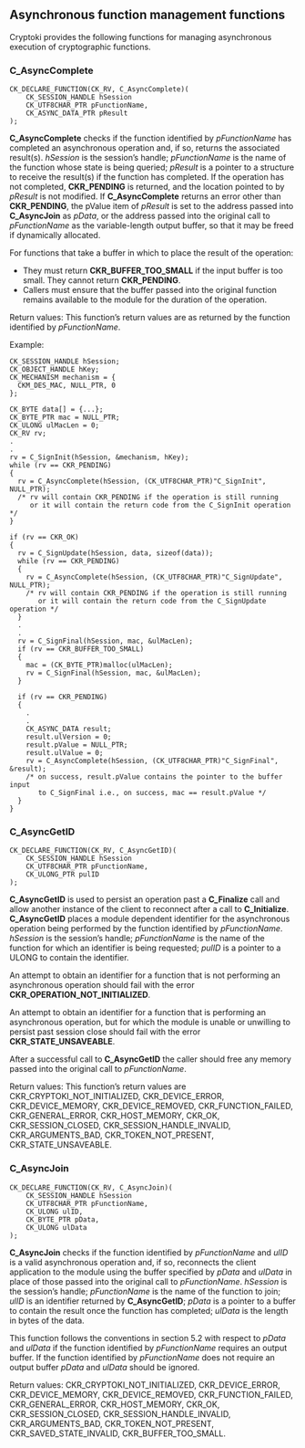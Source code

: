 ## Asynchronous function management functions

Cryptoki provides the following functions for managing asynchronous execution of
cryptographic functions.
            
### C_AsyncComplete

~~~{.c}
CK_DECLARE_FUNCTION(CK_RV, C_AsyncComplete)(
    CK_SESSION_HANDLE hSession
    CK_UTF8CHAR_PTR pFunctionName,
    CK_ASYNC_DATA_PTR pResult
);
~~~

**C_AsyncComplete** checks if the function identified by _pFunctionName_ has
completed an asynchronous operation and, if so, returns the associated
result(s). _hSession_ is the session’s handle; _pFunctionName_ is the name of
the function whose state is being queried; _pResult_ is a pointer to a structure
to receive the result(s) if the function has completed. If the operation has not
completed, **CKR_PENDING** is returned, and the location pointed to by _pResult_
is not modified. If **C_AsyncComplete** returns an error other than
**CKR_PENDING**, the pValue item of _pResult_ is set to the address passed into
**C_AsyncJoin** as _pData_, or the address passed into the original call to
_pFunctionName_ as the variable-length output buffer, so that it may be freed if
dynamically allocated.

For functions that take a buffer in which to place the result of the operation:

* They must return **CKR_BUFFER_TOO_SMALL** if the input buffer is too small.
  They cannot return **CKR_PENDING**.
* Callers must ensure that the buffer passed into the original function remains
  available to the module for the duration of the operation.

Return values: This function’s return values are as returned by the function
identified by _pFunctionName_.

Example:

~~~{.c}
CK_SESSION_HANDLE hSession;
CK_OBJECT_HANDLE hKey;
CK_MECHANISM mechanism = {
  CKM_DES_MAC, NULL_PTR, 0
};

CK_BYTE data[] = {...};
CK_BYTE_PTR mac = NULL_PTR;
CK_ULONG ulMacLen = 0;
CK_RV rv;
.
.
rv = C_SignInit(hSession, &mechanism, hKey);
while (rv == CKR_PENDING)
{
  rv = C_AsyncComplete(hSession, (CK_UTF8CHAR_PTR)"C_SignInit", NULL_PTR);
  /* rv will contain CKR_PENDING if the operation is still running 
     or it will contain the return code from the C_SignInit operation */
}

if (rv == CKR_OK) 
{
  rv = C_SignUpdate(hSession, data, sizeof(data));
  while (rv == CKR_PENDING)
  {
    rv = C_AsyncComplete(hSession, (CK_UTF8CHAR_PTR)"C_SignUpdate", NULL_PTR);
    /* rv will contain CKR_PENDING if the operation is still running 
       or it will contain the return code from the C_SignUpdate operation */
  }
  .
  .
  rv = C_SignFinal(hSession, mac, &ulMacLen);
  if (rv == CKR_BUFFER_TOO_SMALL)
  {
    mac = (CK_BYTE_PTR)malloc(ulMacLen);
    rv = C_SignFinal(hSession, mac, &ulMacLen);
  }
  
  if (rv == CKR_PENDING)
  {
    .
    .
    CK_ASYNC_DATA result;
    result.ulVersion = 0;
    result.pValue = NULL_PTR;
    result.ulValue = 0;
    rv = C_AsyncComplete(hSession, (CK_UTF8CHAR_PTR)"C_SignFinal", &result);
    /* on success, result.pValue contains the pointer to the buffer input 
       to C_SignFinal i.e., on success, mac == result.pValue */
  }
}
~~~

### C_AsyncGetID

~~~{.c}
CK_DECLARE_FUNCTION(CK_RV, C_AsyncGetID)(
    CK_SESSION_HANDLE hSession
    CK_UTF8CHAR_PTR pFunctionName,
    CK_ULONG_PTR pulID
);
~~~

**C_AsyncGetID** is used to persist an operation past a **C_Finalize** call and
allow another instance of the client to reconnect after a call to
**C_Initialize**. **C_AsyncGetID** places a module dependent identifier for the
asynchronous operation being performed by the function identified by
_pFunctionName_. _hSession_ is the session’s handle; _pFunctionName_ is the name
of the function for which an identifier is being requested; _pulID_ is a pointer
to a ULONG to contain the identifier.

An attempt to obtain an identifier for a function that is not performing an
asynchronous operation should fail with the error
**CKR_OPERATION_NOT_INITIALIZED**.

An attempt to obtain an identifier for a function that is performing an
asynchronous operation, but for which the module is unable or unwilling to
persist past session close should fail with the error **CKR_STATE_UNSAVEABLE**.

After a successful call to **C_AsyncGetID** the caller should free any memory
passed into the original call to _pFunctionName_.

Return values: This function’s return values are CKR_CRYPTOKI_NOT_INITIALIZED,
CKR_DEVICE_ERROR, CKR_DEVICE_MEMORY, CKR_DEVICE_REMOVED, CKR_FUNCTION_FAILED,
CKR_GENERAL_ERROR, CKR_HOST_MEMORY, CKR_OK, CKR_SESSION_CLOSED,
CKR_SESSION_HANDLE_INVALID, CKR_ARGUMENTS_BAD, CKR_TOKEN_NOT_PRESENT,
CKR_STATE_UNSAVEABLE.

### C_AsyncJoin

~~~{.c}
CK_DECLARE_FUNCTION(CK_RV, C_AsyncJoin)(
    CK_SESSION_HANDLE hSession
    CK_UTF8CHAR_PTR pFunctionName,
    CK_ULONG ulID,
    CK_BYTE_PTR pData,
    CK_ULONG ulData
);
~~~

**C_AsyncJoin** checks if the function identified by _pFunctionName_ and _ulID_
is a valid asynchronous operation and, if so, reconnects the client application
to the module using the buffer specified by _pData_ and _ulData_ in place of
those passed into the original call to _pFunctionName_. _hSession_ is the
session’s handle; _pFunctionName_ is the name of the function to join; _ulID_ is
an identifier returned by **C_AsyncGetID**; _pData_ is a pointer to a buffer to
contain the result once the function has completed; _ulData_ is the length in
bytes of the data.

This function follows the conventions in section 5.2 with respect to _pData_ and
_ulData_ if the function identified by _pFunctionName_ requires an output
buffer. If the function identified by _pFunctionName_ does not require an output
buffer _pData_ and _ulData_ should be ignored.

Return values: CKR_CRYPTOKI_NOT_INITIALIZED, CKR_DEVICE_ERROR,
CKR_DEVICE_MEMORY, CKR_DEVICE_REMOVED, CKR_FUNCTION_FAILED, CKR_GENERAL_ERROR,
CKR_HOST_MEMORY, CKR_OK, CKR_SESSION_CLOSED, CKR_SESSION_HANDLE_INVALID,
CKR_ARGUMENTS_BAD, CKR_TOKEN_NOT_PRESENT, CKR_SAVED_STATE_INVALID,
CKR_BUFFER_TOO_SMALL.
